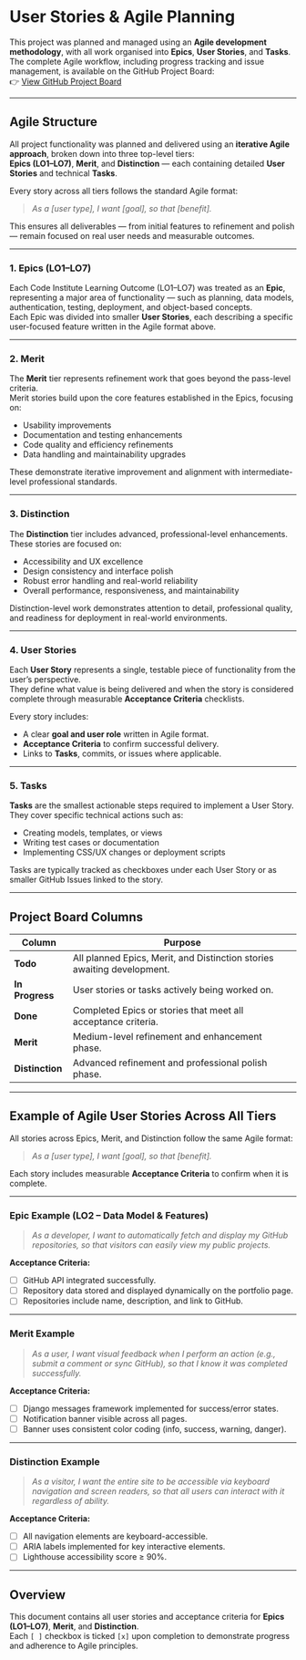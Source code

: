 # User Stories & Agile Planning

This project was planned and managed using an **Agile development methodology**, with all work organised into **Epics**, **User Stories**, and **Tasks**.  
The complete Agile workflow, including progress tracking and issue management, is available on the GitHub Project Board:  
👉 [View GitHub Project Board](https://github.com/users/colmwoods/projects/10)

---

## Agile Structure

All project functionality was planned and delivered using an **iterative Agile approach**, broken down into three top-level tiers:  
**Epics (LO1–LO7)**, **Merit**, and **Distinction** — each containing detailed **User Stories** and technical **Tasks**.

Every story across all tiers follows the standard Agile format:

> *As a [user type], I want [goal], so that [benefit].*

This ensures all deliverables — from initial features to refinement and polish — remain focused on real user needs and measurable outcomes.

---

### **1. Epics (LO1–LO7)**
Each Code Institute Learning Outcome (LO1–LO7) was treated as an **Epic**, representing a major area of functionality — such as planning, data models, authentication, testing, deployment, and object-based concepts.  
Each Epic was divided into smaller **User Stories**, each describing a specific user-focused feature written in the Agile format above.

---

### **2. Merit**
The **Merit** tier represents refinement work that goes beyond the pass-level criteria.  
Merit stories build upon the core features established in the Epics, focusing on:
- Usability improvements  
- Documentation and testing enhancements  
- Code quality and efficiency refinements  
- Data handling and maintainability upgrades  

These demonstrate iterative improvement and alignment with intermediate-level professional standards.

---

### **3. Distinction**
The **Distinction** tier includes advanced, professional-level enhancements.  
These stories are focused on:
- Accessibility and UX excellence  
- Design consistency and interface polish  
- Robust error handling and real-world reliability  
- Overall performance, responsiveness, and maintainability  

Distinction-level work demonstrates attention to detail, professional quality, and readiness for deployment in real-world environments.

---

### **4. User Stories**
Each **User Story** represents a single, testable piece of functionality from the user’s perspective.  
They define what value is being delivered and when the story is considered complete through measurable **Acceptance Criteria** checklists.  

Every story includes:
- A clear **goal and user role** written in Agile format.  
- **Acceptance Criteria** to confirm successful delivery.  
- Links to **Tasks**, commits, or issues where applicable.  

---

### **5. Tasks**
**Tasks** are the smallest actionable steps required to implement a User Story.  
They cover specific technical actions such as:
- Creating models, templates, or views  
- Writing test cases or documentation  
- Implementing CSS/UX changes or deployment scripts  

Tasks are typically tracked as checkboxes under each User Story or as smaller GitHub Issues linked to the story.

---

## Project Board Columns

| Column | Purpose |
|--------|----------|
| **Todo** | All planned Epics, Merit, and Distinction stories awaiting development. |
| **In Progress** | User stories or tasks actively being worked on. |
| **Done** | Completed Epics or stories that meet all acceptance criteria. |
| **Merit** | Medium-level refinement and enhancement phase. |
| **Distinction** | Advanced refinement and professional polish phase. |

---

## Example of Agile User Stories Across All Tiers

All stories across Epics, Merit, and Distinction follow the same Agile format:

> *As a [user type], I want [goal], so that [benefit].*

Each story includes measurable **Acceptance Criteria** to confirm when it is complete.

---

### Epic Example (LO2 – Data Model & Features)
> *As a developer, I want to automatically fetch and display my GitHub repositories, so that visitors can easily view my public projects.*

**Acceptance Criteria:**
- [ ] GitHub API integrated successfully.  
- [ ] Repository data stored and displayed dynamically on the portfolio page.  
- [ ] Repositories include name, description, and link to GitHub.  

---

### Merit Example
> *As a user, I want visual feedback when I perform an action (e.g., submit a comment or sync GitHub), so that I know it was completed successfully.*

**Acceptance Criteria:**
- [ ] Django messages framework implemented for success/error states.  
- [ ] Notification banner visible across all pages.  
- [ ] Banner uses consistent color coding (info, success, warning, danger).  

---


### Distinction Example
> *As a visitor, I want the entire site to be accessible via keyboard navigation and screen readers, so that all users can interact with it regardless of ability.*

**Acceptance Criteria:**
- [ ] All navigation elements are keyboard-accessible.  
- [ ] ARIA labels implemented for key interactive elements.  
- [ ] Lighthouse accessibility score ≥ 90%.  

---

## Overview

This document contains all user stories and acceptance criteria for **Epics (LO1–LO7)**, **Merit**, and **Distinction**.  
Each `[ ]` checkbox is ticked `[x]` upon completion to demonstrate progress and adherence to Agile principles.